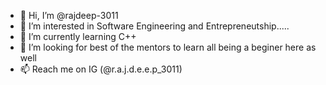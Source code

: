- 👋 Hi, I’m @rajdeep-3011
- 👀 I’m interested in Software Engineering and Entrepreneutship.....
- 🌱 I’m currently learning C++
- 💞️ I’m looking for best of the mentors to learn all being a beginer here as well
- 📫 Reach me on IG (@r.a.j.d.e.e.p_3011)

<!---
rajdeep-3011/rajdeep-3011 is a ✨ special ✨ repository because its `README.md` (this file) appears on your GitHub profile.
You can click the Preview link to take a look at your changes.
--->
